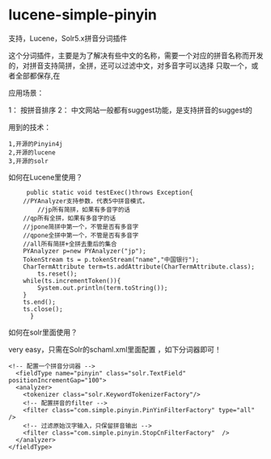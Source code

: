 # lucene-simple-pinyin
支持，Lucene，Solr5.x拼音分词插件

这个分词插件，主要是为了解决有些中文的名称，需要一个对应的拼音名称而开发的，对拼音支持简拼，全拼，还可以过滤中文，对多音字可以选择
只取一个，或者全部都保存,在

应用场景：

1： 按拼音排序
2： 中文网站一般都有suggest功能，是支持拼音的suggest的



用到的技术：

	1,开源的Pinyin4j
	2,开源的lucene
	3,开源的solr

如何在Lucene里使用？


		 public static void testExec()throws Exception{
	   	//PYAnalyzer支持参数，代表5中拼音模式，
	    	//jp所有简拼，如果有多音字的话
	   	//qp所有全拼，如果有多音字的话
	   	//jpone简拼中第一个，不管是否有多音字
	  	//qpone全拼中第一个，不管是否有多音字
	  	//all所有简拼+全拼去重后的集合
	   	PYAnalyzer p=new PYAnalyzer("jp");
	  	TokenStream ts = p.tokenStream("name","中国银行");
	 	CharTermAttribute term=ts.addAttribute(CharTermAttribute.class);
        	ts.reset();
	 	while(ts.incrementToken()){
	     	System.out.println(term.toString());
	 	}
	 	ts.end();
	   	ts.close();
		  }



如何在solr里面使用？

very easy，只需在Solr的schaml.xml里面配置 ，如下分词器即可！


	<!-- 配置一个拼音分词器 -->
	  <fieldType name="pinyin" class="solr.TextField" positionIncrementGap="100">
      <analyzer>
        <tokenizer class="solr.KeywordTokenizerFactory"/>
	    <!-- 配置拼音的filter -->
		<filter class="com.simple.pinyin.PinYinFilterFactory" type="all" />
		<!-- 过滤原始汉字输入，只保留拼音输出 -->
		<filter class="com.simple.pinyin.StopCnFilterFactory"  />
      </analyzer>
    </fieldType>
	



























